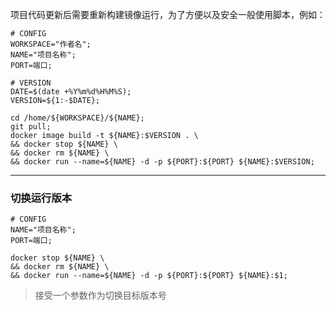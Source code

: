 项目代码更新后需要重新构建镜像运行，为了方便以及安全一般使用脚本，例如：

```shell
# CONFIG
WORKSPACE="作者名";
NAME="项目名称";
PORT=端口;

# VERSION
DATE=$(date +%Y%m%d%H%M%S);
VERSION=${1:-$DATE};

cd /home/${WORKSPACE}/${NAME};
git pull;
docker image build -t ${NAME}:$VERSION . \
&& docker stop ${NAME} \
&& docker rm ${NAME} \
&& docker run --name=${NAME} -d -p ${PORT}:${PORT} ${NAME}:$VERSION;
```

---

### 切换运行版本

```shell
# CONFIG
NAME="项目名称";
PORT=端口;

docker stop ${NAME} \
&& docker rm ${NAME} \
&& docker run --name=${NAME} -d -p ${PORT}:${PORT} ${NAME}:$1;
```

> 接受一个参数作为切换目标版本号
